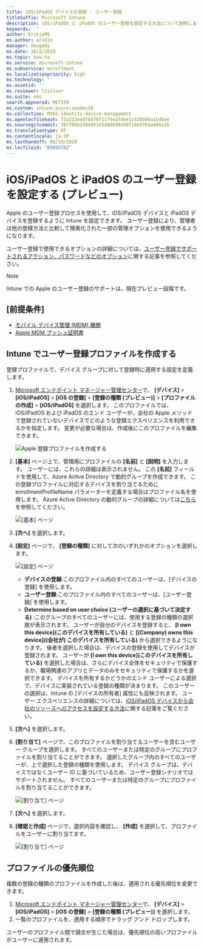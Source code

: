 ```yaml
---
title: iOS/iPadOS デバイスの登録 - ユーザー登録
titleSuffix: Microsoft Intune
description: iOS/iPadOS と iPadOS のユーザー登録を設定する方法について説明します。
keywords: ''
author: ErikjeMS
ms.author: erikje
manager: dougeby
ms.date: 10/2/2019
ms.topic: how-to
ms.service: microsoft-intune
ms.subservice: enrollment
ms.localizationpriority: high
ms.technology: ''
ms.assetid: ''
ms.reviewer: tisilver
ms.suite: ems
search.appverid: MET150
ms.custom: intune-azure;seodec18
ms.collection: M365-identity-device-management
ms.openlocfilehash: 73a222ee8f847071174ea7dee1c438b69a1bd0ae
ms.sourcegitcommit: 387706b2304451e548d6d9c68f18e4764a466a2b
ms.translationtype: HT
ms.contentlocale: ja-JP
ms.lasthandoff: 06/19/2020
ms.locfileid: "85093782"
---
```

# <a name="set-up-iosipados-and-ipados-user-enrollment-preview"></a>iOS/iPadOS と iPadOS のユーザー登録を設定する (プレビュー)

Apple のユーザー登録プロセスを使用して、iOS/iPadOS デバイスと iPadOS デバイスを登録するように Intune を設定できます。 ユーザー登録により、管理者は他の登録方法と比較して簡素化された一部の管理オプションを使用できるようになります。

ユーザー登録で使用できるオプションの詳細については、[ユーザー登録でサポートされるアクション、パスワードなどのオプション](ios-user-enrollment-supported-actions.md)に関する記事を参照してください。

> [!NOTE]
> Intune での Apple のユーザー登録のサポートは、現在プレビュー段階です。

## <a name="prerequisites"></a>[前提条件]
- [モバイル デバイス管理 (MDM) 機関](../fundamentals/mdm-authority-set.md)
- [Apple MDM プッシュ証明書](apple-mdm-push-certificate-get.md)

## <a name="create-a-user-enrollment-profile-in-intune"></a>Intune でユーザー登録プロファイルを作成する

登録プロファイルで、デバイス グループに対して登録時に適用する設定を定義します。 

1. [Microsoft エンドポイント マネージャー管理センター](https://go.microsoft.com/fwlink/?linkid=2109431)で、 **[デバイス]**  >  **[iOS/iPadOS]**  >  **[iOS の登録]**  >  **[登録の種類 (プレビュー)]**  >  **[プロファイルの作成]**  >  **[iOS/iPadOS]** を選択します。 このプロファイルでは、iOS/iPadOS および iPadOS のエンド ユーザーが、会社の Apple メソッドで登録されていないデバイスでどのような登録エクスペリエンスを利用できるかを指定します。 変更が必要な場合は、作成後にこのプロファイルを編集できます。

    ![Apple 登録プロファイルを作成する](./media/ios-user-enrollment/create-profile.png)

2. **[基本]** ページ上で、管理用にプロファイルの **[名前]** と **[説明]** を入力します。 ユーザーには、これらの詳細は表示されません。 この **[名前]** フィールドを使用して、Azure Active Directory で動的グループを作成できます。 この登録プロファイルに対応するデバイスを割り当てるために enrollmentProfileName パラメーターを定義する場合はプロファイル名を使用します。 Azure Active Directory の動的グループの詳細については[こちら](https://docs.microsoft.com/azure/active-directory/active-directory-groups-dynamic-membership-azure-portal#rules-for-devices)を参照してください。

    ![[基本] ページ](./media/ios-user-enrollment/basics-page.png)

3. **[次へ]** を選択します。

4. **[設定]** ページで、 **[登録の種類]** に対して次のいずれかのオプションを選択します。

    ![[設定] ページ](./media/ios-user-enrollment/settings-page.png)

    - **デバイスの登録**:このプロファイル内のすべてのユーザーは、[デバイスの登録] を使用します。
    - **ユーザー登録**:このプロファイル内のすべてのユーザーは、[ユーザー登録] を使用します。
    - **Determine based on user choice (ユーザーの選択に基づいて決定する)** :このグループのすべてのユーザーには、使用する登録の種類の選択肢が表示されます。 ユーザーが自分のデバイスを登録すると、 **[I own this device]\(このデバイスを所有している\)** と **[(Company) owns this device]\((会社が) このデバイスを所有している\)** から選択できるようになります。 後者を選択した場合は、デバイスの登録を使用してデバイスが登録されます。 ユーザーが **[I own this device]\(このデバイスを所有している\)** を選択した場合は、さらにデバイス全体をセキュリティで保護するか、職場関連のアプリとデータのみをセキュリティで保護するかを選択できます。 デバイスを所有するかどうかのエンド ユーザーによる選択で、デバイスに実装されている登録の種類が決まります。 このユーザーの選択は、Intune の [デバイスの所有者] 属性にも反映されます。 ユーザー エクスペリエンスの詳細については、[iOS/iPadOS デバイスから会社のリソースへのアクセスを設定する方法](https://docs.microsoft.com/mem/intune/user-help/enroll-your-device-in-intune-macos-cp)に関する記事をご覧ください。
    
5. **[次へ]** を選択します。

6. **[割り当て]** ページで、このプロファイルを割り当てるユーザーを含むユーザー グループを選択します。 すべてのユーザーまたは特定のグループにプロファイルを割り当てることができます。 選択したグループ内のすべてのユーザーが、上で選択した登録の種類を使用します。 デバイス グループは、デバイスではなくユーザー ID に基づいているため、ユーザー登録シナリオではサポートされません。 すべてのユーザーまたは特定のグループにプロファイルを割り当てることができます。

    ![[割り当て] ページ](./media/ios-user-enrollment/assignments-page.png)

7. **[次へ]** を選択します。

8. **[確認と作成]** ページで、選択内容を確認し、 **[作成]** を選択して、プロファイルをユーザーに割り当てます。

    ![[割り当て] ページ](./media/ios-user-enrollment/assignments-page.png)


## <a name="profile-priority"></a>プロファイルの優先順位

複数の登録の種類のプロファイルを作成した後は、適用される優先順位を変更できます。

1. [Microsoft エンドポイント マネージャー管理センター](https://go.microsoft.com/fwlink/?linkid=2109431)で、 **[デバイス]**  >  **[iOS/iPadOS]**  >  **[iOS の登録]**  >  **[登録の種類 (プレビュー)]** を選択します。
2. 一覧のプロファイルを、適用する順序でドラッグ アンド ドロップします。

ユーザーのプロファイル間で競合が生じた場合は、優先順位の高いプロファイルがユーザーに適用されます。


